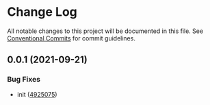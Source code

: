 # Change Log

All notable changes to this project will be documented in this file.
See [Conventional Commits](https://conventionalcommits.org) for commit guidelines.

## 0.0.1 (2021-09-21)


### Bug Fixes

* init ([4925075](https://github.com/corlogix/formux/commit/49250753b92cb90145e0abf0000783c549fd4d20))
